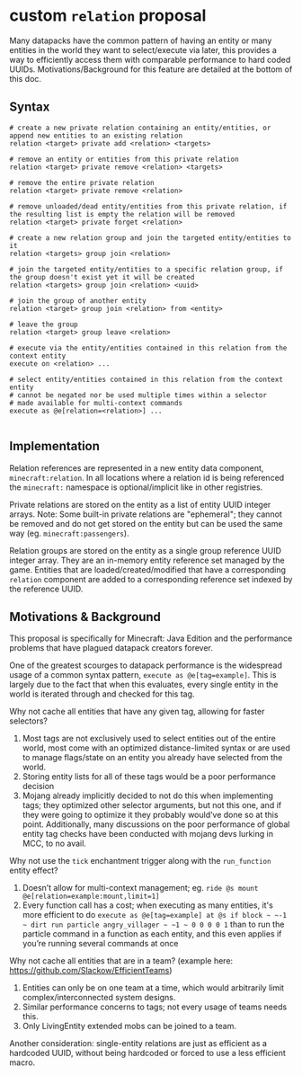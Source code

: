 # custom `relation` proposal
Many datapacks have the common pattern of having an entity or many entities in the world they want to select/execute via later, this provides a way to efficiently access them with comparable performance to hard coded UUIDs. Motivations/Background for this feature are detailed at the bottom of this doc.

## Syntax
```mcfunction
# create a new private relation containing an entity/entities, or append new entities to an existing relation
relation <target> private add <relation> <targets>

# remove an entity or entities from this private relation
relation <target> private remove <relation> <targets>

# remove the entire private relation
relation <target> private remove <relation>

# remove unloaded/dead entity/entities from this private relation, if the resulting list is empty the relation will be removed
relation <target> private forget <relation>

# create a new relation group and join the targeted entity/entities to it
relation <targets> group join <relation>

# join the targeted entity/entities to a specific relation group, if the group doesn't exist yet it will be created
relation <targets> group join <relation> <uuid>

# join the group of another entity
relation <target> group join <relation> from <entity>

# leave the group
relation <target> group leave <relation>

# execute via the entity/entities contained in this relation from the context entity
execute on <relation> ...

# select entity/entities contained in this relation from the context entity
# cannot be negated nor be used multiple times within a selector
# made available for multi-context commands
execute as @e[relation=<relation>] ...
```

```rust
```

## Implementation
Relation references are represented in a new entity data component, `minecraft:relation`. In all locations where a relation id is being referenced the `minecraft:` namespace is optional/implicit like in other registries.

Private relations are stored on the entity as a list of entity UUID integer arrays.
Note: Some built-in private relations are "ephemeral"; they cannot be removed and do not get stored on the entity but can be used the same way (eg. `minecraft:passengers`).

Relation groups are stored on the entity as a single group reference UUID integer array.
They are an in-memory entity reference set managed by the game. Entities that are loaded/created/modified that have a corresponding `relation` component are added to a corresponding reference set indexed by the reference UUID.

## Motivations & Background
This proposal is specifically for Minecraft: Java Edition and the performance problems that have plagued datapack creators forever.

One of the greatest scourges to datapack performance is the widespread usage of a common syntax pattern, `execute as @e[tag=example]`. This is largely due to the fact that when this evaluates, every single entity in the world is iterated through and checked for this tag. 

Why not cache all entities that have any given tag, allowing for faster selectors? 
1. Most tags are not exclusively used to select entities out of the entire world, most come with an optimized distance-limited syntax or are used to manage flags/state on an entity you already have selected from the world. 
2. Storing entity lists for all of these tags would be a poor performance decision
3. Mojang already implicitly decided to not do this when implementing tags; they optimized other selector arguments, but not this one, and if they were going to optimize it they probably would’ve done so at this point. Additionally, many discussions on the poor performance of global entity tag checks have been conducted with mojang devs lurking in MCC, to no avail.

Why not use the `tick` enchantment trigger along with the `run_function` entity effect?
1. Doesn’t allow for multi-context management; eg. `ride @s mount @e[relation=example:mount,limit=1]`
2. Every function call has a cost; when executing as many entities, it's more efficient to do `execute as @e[tag=example] at @s if block ~ ~-1 ~ dirt run particle angry_villager ~ ~1 ~ 0 0 0 0 1` than to run the particle command in a function as each entity, and this even applies if you’re running several commands at once

Why not cache all entities that are in a team? (example here: https://github.com/Slackow/EfficientTeams)
1. Entities can only be on one team at a time, which would arbitrarily limit complex/interconnected system designs.
2. Similar performance concerns to tags; not every usage of teams needs this.
3. Only LivingEntity extended mobs can be joined to a team.

Another consideration: single-entity relations are just as efficient as a hardcoded UUID, without being hardcoded or forced to use a less efficient macro.

